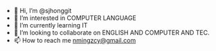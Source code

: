 - 👋 Hi, I’m @sjhonggit
- 👀 I’m interested in COMPUTER LANGUAGE 
- 🌱 I’m currently learning IT
- 💞️ I’m looking to collaborate on ENGLISH AND COMPUTER AND TEC.
- 📫 How to reach me nmingzcy@gmail.com

<!---
sjhonggit/sjhonggit is a ✨ special ✨ repository because its `README.md` (this file) appears on your GitHub profile.
You can click the Preview link to take a look at your changes.
--->

